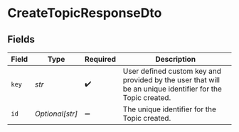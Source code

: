 # CreateTopicResponseDto


## Fields

| Field                                                                                                     | Type                                                                                                      | Required                                                                                                  | Description                                                                                               |
| --------------------------------------------------------------------------------------------------------- | --------------------------------------------------------------------------------------------------------- | --------------------------------------------------------------------------------------------------------- | --------------------------------------------------------------------------------------------------------- |
| `key`                                                                                                     | *str*                                                                                                     | :heavy_check_mark:                                                                                        | User defined custom key and provided by the user that will be an unique identifier for the Topic created. |
| `id`                                                                                                      | *Optional[str]*                                                                                           | :heavy_minus_sign:                                                                                        | The unique identifier for the Topic created.                                                              |